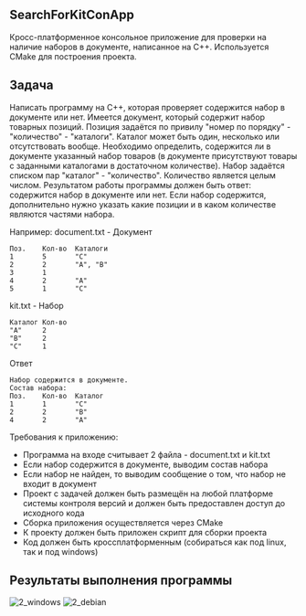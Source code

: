 SearchForKitConApp
--------

Кросс-платформенное консольное приложение для проверки на наличие наборов в документе, написанное на C++. Используется CMake для построения проекта.

Задача
--------

Написать программу на C++, которая проверяет содержится набор в документе или нет. Имеется документ, который содержит набор товарных позиций. Позиция задаётся по привилу "номер по порядку" - "количество" - "каталоги". Каталог может быть один, несколько или отсутствовать вообще.
Необходимо определить, содержится ли в документе указанный набор товаров (в документе присутствуют товары с заданными каталогами в достаточном количестве). Набор задаётся списком пар "каталог" - "количество". Количество является целым числом. Результатом работы программы должен быть ответ: содержится набор в документе или нет. Если набор содержится, дополнительно нужно указать какие позиции и в каком количестве являются частями набора.

Например:
document.txt - Документ
```
Поз.	Кол-во	Каталоги
1		5		"C"
2		2		"A", "B"
3		1		 
4		2		"A"
5		1		"C"
```

kit.txt - Набор
```
Каталог	Кол-во
"A"		2
"B"		2
"C"		1
```

Ответ
```
Набор содержится в документе.
Состав набора:
Поз.	Кол-во	Каталог
1		1		"C"
2		2		"B"
4		2		"A"
```

Требования к приложению:
- Программа на входе считывает 2 файла - document.txt и kit.txt
- Если набор содержится в документе, выводим состав набора
- Если набор не найден, то выводим сообщение о том, что набор не входит в документ
- Проект с задачей должен быть размещён на любой платформе системы контроля версий и должен быть предоставлен доступ до исходного кода
- Сборка приложения осуществляется через CMake
- К проекту должен быть приложен скрипт для сборки проекта
- Код должен быть кроссплатформенным (собираться как под linux, так и под windows)

Результаты выполнения программы
--------
![2_windows](https://github.com/user-attachments/assets/8405eeca-efd1-4aad-a4bb-c439676a19c7)
![2_debian](https://github.com/user-attachments/assets/0629582f-7c63-4186-8fe5-239c9cd44572)
